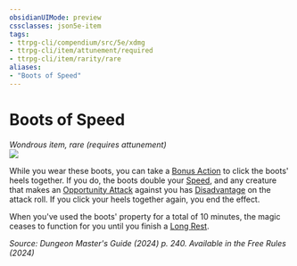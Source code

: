 ```yaml
---
obsidianUIMode: preview
cssclasses: json5e-item
tags:
- ttrpg-cli/compendium/src/5e/xdmg
- ttrpg-cli/item/attunement/required
- ttrpg-cli/item/rarity/rare
aliases: 
- "Boots of Speed"
---
```

# Boots of Speed
*Wondrous item, rare (requires attunement)*  
![](2-Mechanics/CLI/items/img/boots-of-speed.webp#right)


While you wear these boots, you can take a [Bonus Action](2-Mechanics/CLI/rules/variant-rules/bonus-action-xphb.md) to click the boots' heels together. If you do, the boots double your [Speed](2-Mechanics/CLI/rules/variant-rules/speed-xphb.md), and any creature that makes an [Opportunity Attack](2-Mechanics/CLI/rules/actions.md#Opportunity%20Attack) against you has [Disadvantage](2-Mechanics/CLI/rules/variant-rules/disadvantage-xphb.md) on the attack roll. If you click your heels together again, you end the effect.

When you've used the boots' property for a total of 10 minutes, the magic ceases to function for you until you finish a [Long Rest](2-Mechanics/CLI/rules/variant-rules/long-rest-xphb.md).

*Source: Dungeon Master's Guide (2024) p. 240. Available in the Free Rules (2024)*